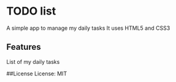 # TODO list
A simple app to manage my daily tasks
It uses HTML5 and CSS3

## Features
List of my daily tasks

##License
License: MIT
